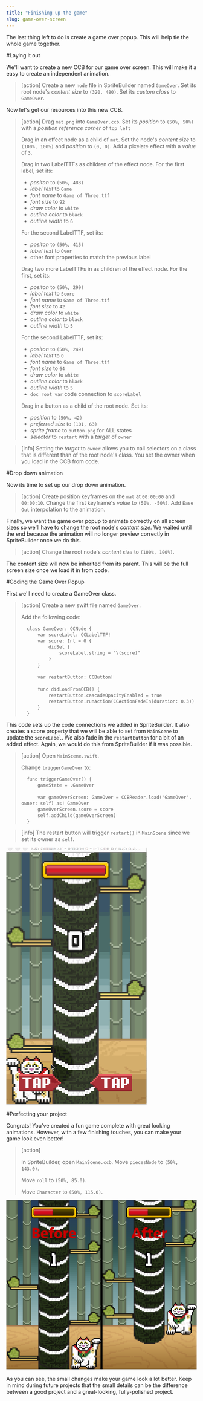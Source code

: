 ```yaml
---
title: "Finishing up the game"
slug: game-over-screen
---
```


The last thing left to do is create a game over popup. This will help tie the whole game together.

#Laying it out

We'll want to create a new CCB for our game over screen. This will make it a easy to create an independent animation.

> [action]
> Create a new `node` file in SpriteBuilder named `GameOver`. Set its root node's *content size* to `(320, 480)`. Set its *custom class* to `GameOver`.

Now let's get our resources into this new CCB.

> [action]
> Drag `mat.png` into `GameOver.ccb`. Set its *position* to `(50%, 50%)` with a *position reference corner* of `top left`
>
> Drag in an effect node as a child of `mat`. Set the node's *content size* to `(100%, 100%)` and *position* to `(0, 0)`. Add a pixelate effect with a *value* of `3`.
>
> Drag in two LabelTTFs as children of the effect node. For the first label, set its:
>
> - *positon* to `(50%, 483)`
> - *label text* to `Game`
> - *font name* to `Game of Three.ttf`
> - *font size* to `92`
> - *draw color* to `white`
> - *outline color* to `black`
> - *outline width* to `6`
>
> For the second LabelTTF, set its:
>
> - *positon* to `(50%, 415)`
> - *label text* to `Over`
> - other font properties to match the previous label
>
> Drag two more LabelTTFs in as children of the effect node. For the first, set its:
>
> - *positon* to `(50%, 299)`
> - *label text* to `Score`
> - *font name* to `Game of Three.ttf`
> - *font size* to `42`
> - *draw color* to `white`
> - *outline color* to `black`
> - *outline width* to `5`
>
> For the second LabelTTF, set its:
>
> - *positon* to `(50%, 249)`
> - *label text* to `0`
> - *font name* to `Game of Three.ttf`
> - *font size* to `64`
> - *draw color* to `white`
> - *outline color* to `black`
> - *outline width* to `5`
> - `doc root var` code connection to `scoreLabel`
>
> Drag in a button as a child of the root node. Set its:
>
> - *position* to `(50%, 42)`
> - *preferred size* to `(101, 63)`
> - *sprite frame* to `button.png` for ALL states
> - *selector* to `restart` with a *target* of `owner`

> [info]
> Setting the *target* to `owner` allows you to call selectors on a class that is different than of the root node's class. You set the owner when you load in the CCB from code.

#Drop down animation

Now its time to set up our drop down animation.

> [action]
> Create position keyframes on the `mat` at `00:00:00` and `00:00:10`. Change the first keyframe's *value* to `(50%, -50%)`. Add `Ease Out` interpolation to the animation.

Finally, we want the game over popup to animate correctly on all screen sizes so we'll have to change the root node's *content size*. We waited until the end because the animation will no longer preview correctly in SpriteBuilder once we do this.

> [action]
> Change the root node's *content size* to `(100%, 100%)`.

The content size will now be inherited from its parent. This will be the full screen size once we load it in from code.

#Coding the Game Over Popup

First we'll need to create a GameOver class.

> [action]
> Create a new swift file named `GameOver`.
>
> Add the following code:
>
>       class GameOver: CCNode {
>           var scoreLabel: CCLabelTTF!
>           var score: Int = 0 {
>               didSet {
>                   scoreLabel.string = "\(score)"
>               }
>           }
>
>           var restartButton: CCButton!
>
>           func didLoadFromCCB() {
>               restartButton.cascadeOpacityEnabled = true
>               restartButton.runAction(CCActionFadeIn(duration: 0.3))
>           }
>       }

This code sets up the code connections we added in SpriteBuilder. It also creates a score property that we will be able to set from `MainScene` to update the `scoreLabel`. We also fade in the `restartButton` for a bit of an added effect. Again, we would do this from SpriteBuilder if it was possible.

> [action]
> Open `MainScene.swift`.
>
> Change `triggerGameOver` to:
>
>       func triggerGameOver() {
>           gameState = .GameOver
>
>           var gameOverScreen: GameOver = CCBReader.load("GameOver", owner: self) as! GameOver
>           gameOverScreen.score = score
>           self.addChild(gameOverScreen)
>       }

> [info]
> The restart button will trigger `restart()` in `MainScene` since we set its owner as `self`.

![](gameoverDropdown.gif)

#Perfecting your project

Congrats! You've created a fun game complete with great looking animations. However, with a few finishing touches, you can make your game look even better!

> [action]
>
>  In SpriteBuilder, open `MainScene.ccb`. Move `piecesNode` to `(50%, 143.0)`.
>
> Move `roll` to `(50%, 85.0)`.
>
> Move `Character` to `(50%, 115.0)`.

![](beforeAfterPolish.png)

As you can see, the small changes make your game look a lot better. Keep in mind during future projects that the small details can be the difference between a good project and a great-looking, fully-polished project.
